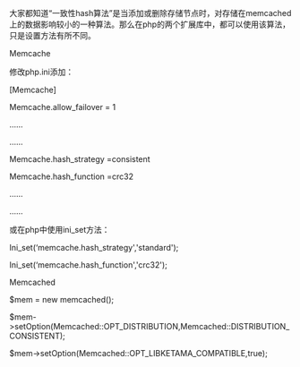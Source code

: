 大家都知道“一致性hash算法”是当添加或删除存储节点时，对存储在memcached上的数据影响较小的一种算法。那么在php的两个扩展库中，都可以使用该算法，只是设置方法有所不同。

Memcache

修改php.ini添加：

[Memcache]

Memcache.allow_failover = 1

……

……

Memcache.hash_strategy =consistent

Memcache.hash_function =crc32

……

……

或在php中使用ini_set方法：

Ini_set(‘memcache.hash_strategy','standard');

Ini_set(‘memcache.hash_function','crc32');



Memcached

$mem = new memcached();

$mem->setOption(Memcached::OPT_DISTRIBUTION,Memcached::DISTRIBUTION_CONSISTENT);

$mem->setOption(Memcached::OPT_LIBKETAMA_COMPATIBLE,true);